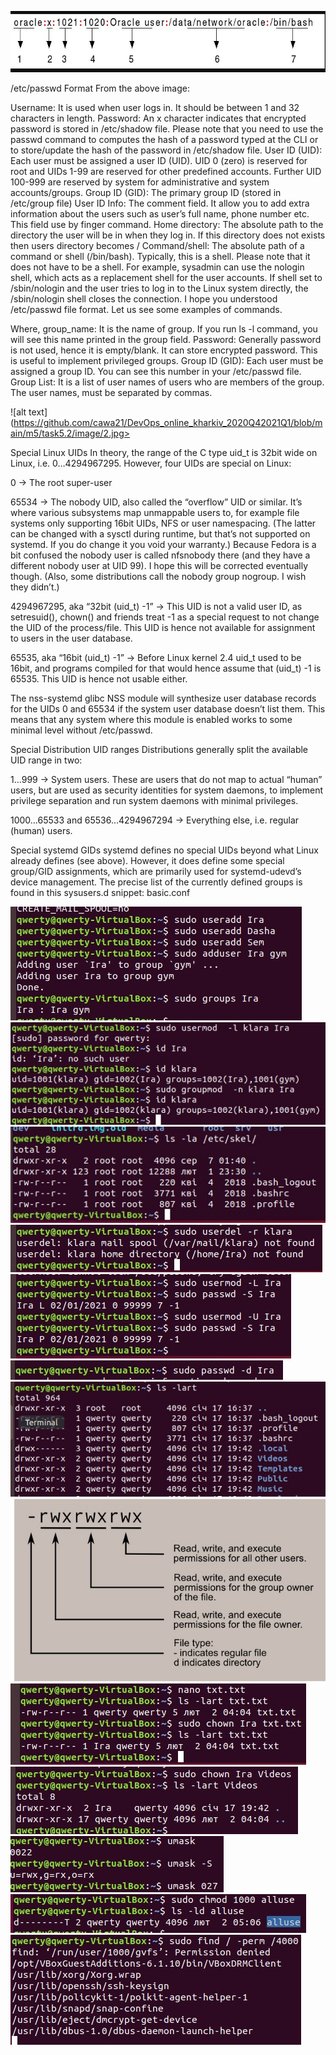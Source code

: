 ![alt text](https://github.com/cawa21/DevOps_online_kharkiv_2020Q42021Q1/blob/main/m5/task5.2/image/1.jpg)


/etc/passwd Format
From the above image:

Username: It is used when user logs in. It should be between 1 and 32 characters in length.
Password: An x character indicates that encrypted password is stored in /etc/shadow file. Please note that you need to use the passwd command to computes the hash of a password typed at the CLI or to store/update the hash of the password in /etc/shadow file.
User ID (UID): Each user must be assigned a user ID (UID). UID 0 (zero) is reserved for root and UIDs 1-99 are reserved for other predefined accounts. Further UID 100-999 are reserved by system for administrative and system accounts/groups.
Group ID (GID): The primary group ID (stored in /etc/group file)
User ID Info: The comment field. It allow you to add extra information about the users such as user’s full name, phone number etc. This field use by finger command.
Home directory: The absolute path to the directory the user will be in when they log in. If this directory does not exists then users directory becomes /
Command/shell: The absolute path of a command or shell (/bin/bash). Typically, this is a shell. Please note that it does not have to be a shell. For example, sysadmin can use the nologin shell, which acts as a replacement shell for the user accounts. If shell set to /sbin/nologin and the user tries to log in to the Linux system directly, the /sbin/nologin shell closes the connection.
I hope you understood /etc/passwd file format. Let us see some examples of commands.




Where,
group_name: It is the name of group. If you run ls -l command, you will see this name printed in the group field.
Password: Generally password is not used, hence it is empty/blank. It can store encrypted password. This is useful to implement privileged groups.
Group ID (GID): Each user must be assigned a group ID. You can see this number in your /etc/passwd file.
Group List: It is a list of user names of users who are members of the group. The user names, must be separated by commas.

![alt text](https://github.com/cawa21/DevOps_online_kharkiv_2020Q42021Q1/blob/main/m5/task5.2/image/2.jpg>



Special Linux UIDs
In theory, the range of the C type uid_t is 32bit wide on Linux, i.e. 0…4294967295. However, four UIDs are special on Linux:

0 → The root super-user

65534 → The nobody UID, also called the “overflow” UID or similar. It’s where various subsystems map unmappable users to, for example file systems only supporting 16bit UIDs, NFS or user namespacing. (The latter can be changed with a sysctl during runtime, but that’s not supported on systemd. If you do change it you void your warranty.) Because Fedora is a bit confused the nobody user is called nfsnobody there (and they have a different nobody user at UID 99). I hope this will be corrected eventually though. (Also, some distributions call the nobody group nogroup. I wish they didn’t.)

4294967295, aka “32bit (uid_t) -1” → This UID is not a valid user ID, as setresuid(), chown() and friends treat -1 as a special request to not change the UID of the process/file. This UID is hence not available for assignment to users in the user database.

65535, aka “16bit (uid_t) -1” → Before Linux kernel 2.4 uid_t used to be 16bit, and programs compiled for that would hence assume that (uid_t) -1 is 65535. This UID is hence not usable either.

The nss-systemd glibc NSS module will synthesize user database records for the UIDs 0 and 65534 if the system user database doesn’t list them. This means that any system where this module is enabled works to some minimal level without /etc/passwd.



Special Distribution UID ranges
Distributions generally split the available UID range in two:

1…999 → System users. These are users that do not map to actual “human” users, but are used as security identities for system daemons, to implement privilege separation and run system daemons with minimal privileges.

1000…65533 and 65536…4294967294 → Everything else, i.e. regular (human) users.

Special systemd GIDs
systemd defines no special UIDs beyond what Linux already defines (see above). However, it does define some special group/GID assignments, which are primarily used for systemd-udevd’s device management. The precise list of the currently defined groups is found in this sysusers.d snippet: basic.conf


![alt text](https://github.com/cawa21/DevOps_online_kharkiv_2020Q42021Q1/blob/main/m5/task5.2/image/3.jpg)
![alt text](https://github.com/cawa21/DevOps_online_kharkiv_2020Q42021Q1/blob/main/m5/task5.2/image/4.jpg)
![alt text](https://github.com/cawa21/DevOps_online_kharkiv_2020Q42021Q1/blob/main/m5/task5.2/image/5.jpg)
![alt text](https://github.com/cawa21/DevOps_online_kharkiv_2020Q42021Q1/blob/main/m5/task5.2/image/6.jpg)
![alt text](https://github.com/cawa21/DevOps_online_kharkiv_2020Q42021Q1/blob/main/m5/task5.2/image/7.jpg)
![alt text](https://github.com/cawa21/DevOps_online_kharkiv_2020Q42021Q1/blob/main/m5/task5.2/image/8.jpg)
![alt text](https://github.com/cawa21/DevOps_online_kharkiv_2020Q42021Q1/blob/main/m5/task5.2/image/9.jpg)
![alt text](https://github.com/cawa21/DevOps_online_kharkiv_2020Q42021Q1/blob/main/m5/task5.2/image/10.jpg)
![alt text](https://github.com/cawa21/DevOps_online_kharkiv_2020Q42021Q1/blob/main/m5/task5.2/image/11.jpg)
![alt text](https://github.com/cawa21/DevOps_online_kharkiv_2020Q42021Q1/blob/main/m5/task5.2/image/12.jpg)
![alt text](https://github.com/cawa21/DevOps_online_kharkiv_2020Q42021Q1/blob/main/m5/task5.2/image/13.jpg)
![alt text](https://github.com/cawa21/DevOps_online_kharkiv_2020Q42021Q1/blob/main/m5/task5.2/image/14.jpg)
![alt text](https://github.com/cawa21/DevOps_online_kharkiv_2020Q42021Q1/blob/main/m5/task5.2/image/15.jpg)



